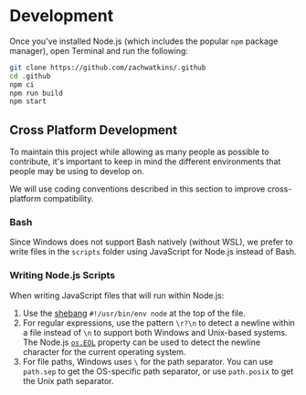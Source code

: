 # Development

Once you've installed Node.js (which includes the popular `npm` package manager), open Terminal and run the following:

```sh
git clone https://github.com/zachwatkins/.github
cd .github
npm ci
npm run build
npm start
```

## Cross Platform Development

To maintain this project while allowing as many people as possible to contribute, it's important to keep in mind the different environments that people may be using to develop on.

We will use coding conventions described in this section to improve cross-platform compatibility.

### Bash

Since Windows does not support Bash natively (without WSL), we prefer to write files in the `scripts` folder using JavaScript for Node.js instead of Bash.

### Writing Node.js Scripts

When writing JavaScript files that will run within Node.js:

1. Use the [shebang](<https://en.wikipedia.org/wiki/Shebang_(Unix)>) `#!/usr/bin/env node` at the top of the file.
2. For regular expressions, use the pattern `\r?\n` to detect a newline within a file instead of `\n` to support both Windows and Unix-based systems. The Node.js [`os.EOL`](https://nodejs.org/api/os.html#os_os_eol) property can be used to detect the newline character for the current operating system.
3. For file paths, Windows uses `\` for the path separator. You can use `path.sep` to get the OS-specific path separator, or use `path.posix` to get the Unix path separator.
